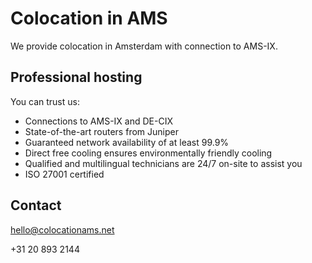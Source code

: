 # Colocation in AMS

We provide colocation in Amsterdam with connection to AMS-IX.

## Professional hosting

You can trust us:

* Connections to AMS-IX and DE-CIX
* State-of-the-art routers from Juniper
* Guaranteed network availability of at least 99.9%
* Direct free cooling ensures environmentally friendly cooling
* Qualified and multilingual technicians are 24/7 on-site to assist you
* ISO 27001 certified

## Contact

hello@colocationams.net

+31 20 893 2144
